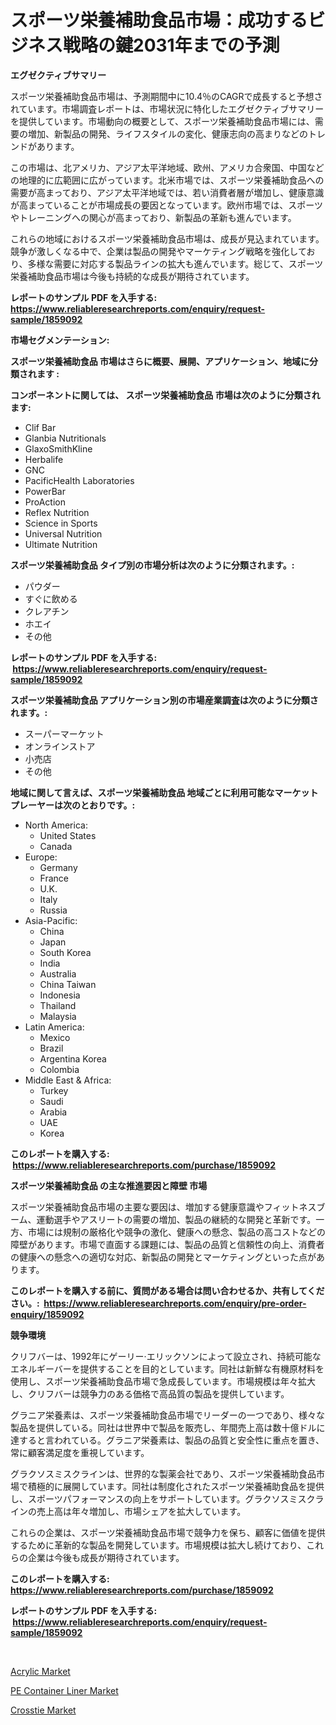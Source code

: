 <p><h1>スポーツ栄養補助食品市場：成功するビジネス戦略の鍵2031年までの予測</h1></p><p><strong>エグゼクティブサマリー</strong></p>
<p><p>スポーツ栄養補助食品市場は、予測期間中に10.4％のCAGRで成長すると予想されています。市場調査レポートは、市場状況に特化したエグゼクティブサマリーを提供しています。市場動向の概要として、スポーツ栄養補助食品市場には、需要の増加、新製品の開発、ライフスタイルの変化、健康志向の高まりなどのトレンドがあります。</p><p>この市場は、北アメリカ、アジア太平洋地域、欧州、アメリカ合衆国、中国などの地理的に広範囲に広がっています。北米市場では、スポーツ栄養補助食品への需要が高まっており、アジア太平洋地域では、若い消費者層が増加し、健康意識が高まっていることが市場成長の要因となっています。欧州市場では、スポーツやトレーニングへの関心が高まっており、新製品の革新も進んでいます。</p><p>これらの地域におけるスポーツ栄養補助食品市場は、成長が見込まれています。競争が激しくなる中で、企業は製品の開発やマーケティング戦略を強化しており、多様な需要に対応する製品ラインの拡大も進んでいます。総じて、スポーツ栄養補助食品市場は今後も持続的な成長が期待されています。</p></p>
<p><strong>レポートのサンプル PDF を入手する: <a href="https://www.reliableresearchreports.com/enquiry/request-sample/1859092">https://www.reliableresearchreports.com/enquiry/request-sample/1859092</a></strong></p>
<p><strong>市場セグメンテーション:</strong></p>
<p><strong> スポーツ栄養補助食品 市場はさらに概要、展開、アプリケーション、地域に分類されます :</strong></p>
<p><strong>コンポーネントに関しては、 スポーツ栄養補助食品 市場は次のように分類されます: &nbsp;</strong></p>
<p><ul><li>Clif Bar</li><li>Glanbia Nutritionals</li><li>GlaxoSmithKline</li><li>Herbalife</li><li>GNC</li><li>PacificHealth Laboratories</li><li>PowerBar</li><li>ProAction</li><li>Reflex Nutrition</li><li>Science in Sports</li><li>Universal Nutrition</li><li>Ultimate Nutrition</li></ul></p>
<p><strong> スポーツ栄養補助食品 タイプ別の市場分析は次のように分類されます。:</strong></p>
<p><ul><li>パウダー</li><li>すぐに飲める</li><li>クレアチン</li><li>ホエイ</li><li>その他</li></ul></p>
<p><strong>レポートのサンプル PDF を入手する: &nbsp;<a href="https://www.reliableresearchreports.com/enquiry/request-sample/1859092">https://www.reliableresearchreports.com/enquiry/request-sample/1859092</a></strong></p>
<p><strong> スポーツ栄養補助食品 アプリケーション別の市場産業調査は次のように分類されます。:</strong></p>
<p><ul><li>スーパーマーケット</li><li>オンラインストア</li><li>小売店</li><li>その他</li></ul></p>
<p><strong>地域に関して言えば、スポーツ栄養補助食品 地域ごとに利用可能なマーケットプレーヤーは次のとおりです。:</strong></p>
<p><ul>
    <li>
        North America:
        <ul>
            <li>United States</li>
            <li>Canada</li>
        </ul>
    </li>
    <li>
        Europe:
        <ul>
            <li>Germany</li>
            <li>France</li>
            <li>U.K.</li>
            <li>Italy</li>
            <li>Russia</li>
        </ul>
    </li>
    <li>
        Asia-Pacific:
        <ul>
            <li>China</li>
            <li>Japan</li>
            <li>South Korea</li>
            <li>India</li>
            <li>Australia</li>
            <li>China Taiwan</li>
            <li>Indonesia</li>
            <li>Thailand</li>
            <li>Malaysia</li>
        </ul>
    </li>
    <li>
        Latin America:
        <ul>
            <li>Mexico</li>
            <li>Brazil</li>
            <li>Argentina Korea</li>
            <li>Colombia</li>
        </ul>
    </li>
    <li>
        Middle East & Africa:
        <ul>
            <li>Turkey</li>
            <li>Saudi</li>
            <li>Arabia</li>
            <li>UAE</li>
            <li>Korea</li>
        </ul>
    </li>
    </ul></p>
<p><strong>このレポートを購入する: &nbsp;<a href="https://www.reliableresearchreports.com/purchase/1859092">https://www.reliableresearchreports.com/purchase/1859092</a></strong></p>
<p><strong>スポーツ栄養補助食品 の主な推進要因と障壁 市場</strong></p>
<p><p>スポーツ栄養補助食品市場の主要な要因は、増加する健康意識やフィットネスブーム、運動選手やアスリートの需要の増加、製品の継続的な開発と革新です。一方、市場には規制の厳格化や競争の激化、健康への懸念、製品の高コストなどの障壁があります。市場で直面する課題には、製品の品質と信頼性の向上、消費者の健康への懸念への適切な対応、新製品の開発とマーケティングといった点があります。</p></p>
<p><strong>このレポートを購入する前に、質問がある場合は問い合わせるか、共有してください。:&nbsp; <a href="https://www.reliableresearchreports.com/enquiry/pre-order-enquiry/1859092">https://www.reliableresearchreports.com/enquiry/pre-order-enquiry/1859092</a></strong></p>
<p><strong>競争環境</strong></p>
<p><p>クリフバーは、1992年にゲーリー·エリックソンによって設立され、持続可能なエネルギーバーを提供することを目的としています。同社は新鮮な有機原材料を使用し、スポーツ栄養補助食品市場で急成長しています。市場規模は年々拡大し、クリフバーは競争力のある価格で高品質の製品を提供しています。</p><p>グラニア栄養素は、スポーツ栄養補助食品市場でリーダーの一つであり、様々な製品を提供している。同社は世界中で製品を販売し、年間売上高は数十億ドルに達すると言われている。グラニア栄養素は、製品の品質と安全性に重点を置き、常に顧客満足度を重視しています。</p><p>グラクソスミスクラインは、世界的な製薬会社であり、スポーツ栄養補助食品市場で積極的に展開しています。同社は制度化されたスポーツ栄養補助食品を提供し、スポーツパフォーマンスの向上をサポートしています。グラクソスミスクラインの売上高は年々増加し、市場シェアを拡大しています。</p><p>これらの企業は、スポーツ栄養補助食品市場で競争力を保ち、顧客に価値を提供するために革新的な製品を開発しています。市場規模は拡大し続けており、これらの企業は今後も成長が期待されています。</p></p>
<p><strong>このレポートを購入する: &nbsp; <a href="https://www.reliableresearchreports.com/purchase/1859092">https://www.reliableresearchreports.com/purchase/1859092</a></strong></p>
<p><strong>レポートのサンプル PDF を入手する: &nbsp;<a href="https://www.reliableresearchreports.com/enquiry/request-sample/1859092">https://www.reliableresearchreports.com/enquiry/request-sample/1859092</a></strong><strong></strong></p>
<p>&nbsp;</p>
<p><p><a href="https://github.com/yemakinde/Market-Research-Report-List-1/blob/main/acrylic-market.md">Acrylic Market</a></p><p><a href="https://github.com/jsmusil/Market-Research-Report-List-2/blob/main/pe-container-liner-market.md">PE Container Liner Market</a></p><p><a href="https://github.com/Alonsoolds3wq1d81czn8rbol/Market-Research-Report-List-1/blob/main/crosstie-market.md">Crosstie Market</a></p></p>